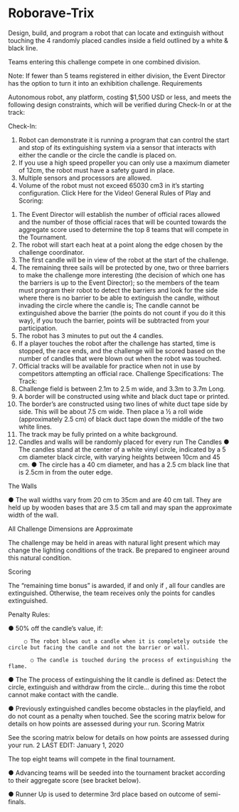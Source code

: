 # Roborave-Trix

Design, build, and program a robot that can locate and extinguish without touching the 4 randomly placed candles inside a field outlined by a white & black line.

Teams entering this challenge compete in one combined division.

Note: If fewer than 5 teams registered in either division, the Event Director has the option to turn it into an exhibition challenge. 
Requirements 

Autonomous robot, any platform, costing $1,500 USD or less, and meets the following design constraints, which will be verified during Check-In or at the track: 

Check-In: 

1) Robot can demonstrate it is running a program that can control the start and stop of its extinguishing system via a sensor that interacts with either the candle or the circle the candle is placed on. 
2) If you use a high speed propeller you can only use a maximum diameter of 12cm, the robot must have a safety guard in place. 
3) Multiple sensors and processors are allowed. 
4) Volume of the robot must not exceed 65030 cm3 in it’s starting configuration. Click Here for the Video!
General Rules of Play and Scoring: 
1. The Event Director will establish the number of official races allowed and the number of those official races that will be counted towards the aggregate score used to determine the top 8 teams that will compete in the Tournament. 
2. The robot will start each heat at a point along the edge chosen by the challenge coordinator. 
3. The first candle will be in view of the robot at the start of the challenge. 
4. The remaining three sails will be protected by one, two or three barriers to make the challenge more interesting (the decision of which one has the barriers is up to the Event Director); so the members of the team must program their robot to detect the barriers and look for the side where there is no barrier to be able to extinguish the candle, without invading the circle where the candle is; The candle cannot be extinguished above the barrier (the points do not count if you do it this way), if you touch the barrier, points will be subtracted from your participation. 
5. The robot has 3 minutes to put out the 4 candles. 
6. If a player touches the robot after the challenge has started, time is stopped, the race ends, and the challenge will be scored based on the number of candles that were blown out when the robot was touched. 
7. Official tracks will be available for practice when not in use by competitors attempting an official race. 
Challenge Specifications: 
The Track: 
1. Challenge field is between 2.1m to 2.5 m wide, and 3.3m to 3.7m Long. 
2. A border will be constructed using white and black duct tape or printed. 
3. The border’s are constructed using two lines of white duct tape side by side. This will be about 7.5 cm wide. Then place a ½ a roll wide (approximately 2.5 cm) of black duct tape down the middle of the two white lines. 
4. The track may be fully printed on a white background. 
5. Candles and walls will be randomly placed for every run
The Candles 
● The candles stand at the center of a white vinyl circle, indicated by a 5 cm diameter black circle, with varying heights between 10cm and 45 cm. 
● The circle has a 40 cm diameter, and has a 2.5 cm black line that is 2.5cm in from the outer edge.

The Walls 

● The wall widths vary from 20 cm to 35cm and are 40 cm tall. They are held up by wooden bases that are 3.5 cm tall and may span the approximate width of the wall. 

All Challenge Dimensions are Approximate 

The challenge may be held in areas with natural light present which may change the lighting conditions of the track. Be prepared to engineer around this natural condition. 

Scoring 

The “remaining time bonus” is awarded, if and only if , all four candles are extinguished. Otherwise, the team receives only the points for candles extinguished. 

Penalty Rules: 

● 50% off the candle’s value, if: 

         ○ The robot blows out a candle when it is completely outside the circle but facing the candle and not the barrier or wall. 

           ○ The candle is touched during the process of extinguishing the flame. 

● The The process of extinguishing the lit candle is defined as: Detect the circle, extinguish and withdraw from the circle… during this time the robot cannot make contact with the candle. 

● Previously extinguished candles become obstacles in the playfield, and do not count as a penalty when touched. See the scoring matrix below for details on how points are assessed during your run. Scoring Matrix

See the scoring matrix below for details on how points are assessed during your run. 2 LAST EDIT: January 1, 2020 

The top eight teams will compete in the final tournament. 

● Advancing teams will be seeded into the tournament bracket according to their aggregate score (see bracket below).

● Runner Up is used to determine 3rd place based on outcome of semi-finals.
